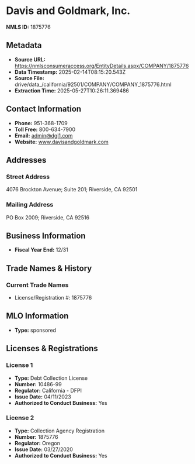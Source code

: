 # Davis and Goldmark, Inc.

**NMLS ID:** 1875776

## Metadata
- **Source URL:** https://nmlsconsumeraccess.org/EntityDetails.aspx/COMPANY/1875776
- **Data Timestamp:** 2025-02-14T08:15:20.543Z
- **Source File:** drive/data_/california/92501/COMPANY/COMPANY_1875776.html
- **Extraction Time:** 2025-05-27T10:26:11.369486

## Contact Information
- **Phone:** 951-368-1709
- **Toll Free:** 800-634-7900
- **Email:** admin@dgi1.com
- **Website:** www.davisandgoldmark.com

## Addresses
### Street Address
4076 Brockton Avenue; Suite 201; Riverside, CA 92501

### Mailing Address
PO Box 2009; Riverside, CA 92516

## Business Information
- **Fiscal Year End:** 12/31

## Trade Names & History
### Current Trade Names
- License/Registration #: 1875776

## MLO Information
- **Type:** sponsored

## Licenses & Registrations

### License 1
- **Type:** Debt Collection License
- **Number:** 10486-99
- **Regulator:** California - DFPI
- **Issue Date:** 04/11/2023
- **Authorized to Conduct Business:** Yes

### License 2
- **Type:** Collection Agency Registration
- **Number:** 1875776
- **Regulator:** Oregon
- **Issue Date:** 03/27/2020
- **Authorized to Conduct Business:** Yes
